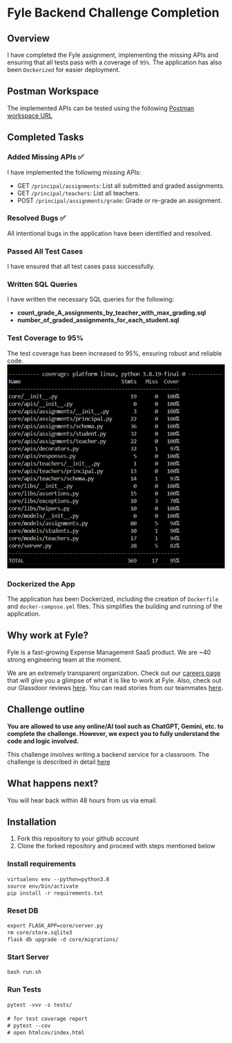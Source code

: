 # Fyle Backend Challenge Completion

## Overview
I have completed the Fyle assignment, implementing the missing APIs and ensuring that all tests pass with a coverage of `95%`. The application has also been `Dockerized` for easier deployment.

## Postman Workspace
The implemented APIs can be tested using the following [Postman workspace URL](www.google.com)

## Completed Tasks

### Added Missing APIs ✅
I have implemented the following missing APIs:

- GET `/principal/assignments`: List all submitted and graded assignments.
- GET `/principal/teachers`: List all teachers.
- POST `/principal/assignments/grade`: Grade or re-grade an assignment.

### Resolved Bugs ✅
All intentional bugs in the application have been identified and resolved.

### Passed All Test Cases
I have ensured that all test cases pass successfully.

### Written SQL Queries
I have written the necessary SQL queries for the following:
- **count_grade_A_assignments_by_teacher_with_max_grading.sql**
- **number_of_graded_assignments_for_each_student.sql**

### Test Coverage to 95%
The test coverage has been increased to 95%, ensuring robust and reliable code.
![Test Coverage](images/test_coverage.png)

### Dockerized the App
The application has been Dockerized, including the creation of `Dockerfile` and `docker-compose.yml` files. This simplifies the building and running of the application.

## Why work at Fyle?

Fyle is a fast-growing Expense Management SaaS product. We are ~40 strong engineering team at the moment. 

We are an extremely transparent organization. Check out our [careers page](https://careers.fylehq.com) that will give you a glimpse of what it is like to work at Fyle. Also, check out our Glassdoor reviews [here](https://www.glassdoor.co.in/Reviews/Fyle-Reviews-E1723235.htm). You can read stories from our teammates [here](https://stories.fylehq.com).


## Challenge outline

**You are allowed to use any online/AI tool such as ChatGPT, Gemini, etc. to complete the challenge. However, we expect you to fully understand the code and logic involved.**

This challenge involves writing a backend service for a classroom. The challenge is described in detail [here](./Application.md)


## What happens next?

You will hear back within 48 hours from us via email. 


## Installation

1. Fork this repository to your github account
2. Clone the forked repository and proceed with steps mentioned below

### Install requirements

```
virtualenv env --python=python3.8
source env/bin/activate
pip install -r requirements.txt
```
### Reset DB

```
export FLASK_APP=core/server.py
rm core/store.sqlite3
flask db upgrade -d core/migrations/
```
### Start Server

```
bash run.sh
```
### Run Tests

```
pytest -vvv -s tests/

# for test coverage report
# pytest --cov
# open htmlcov/index.html
```
